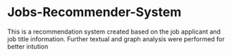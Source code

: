 # Jobs-Recommender-System
This is a recommendation system created based on the job applicant and job title information. Further textual and graph analysis were performed for better intution
